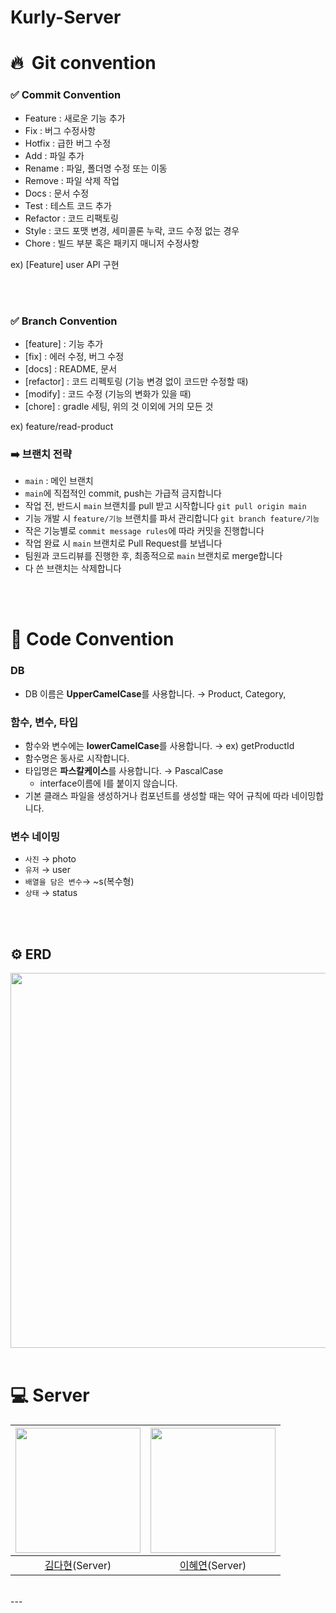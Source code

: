 # Kurly-Server

# 🔥  Git convention

### ✅ Commit Convention

- Feature : 새로운 기능 추가
- Fix : 버그 수정사항
- Hotfix : 급한 버그 수정
- Add : 파일 추가
- Rename :  파일, 폴더명 수정 또는 이동
- Remove : 파일 삭제 작업
- Docs : 문서 수정
- Test : 테스트 코드 추가
- Refactor : 코드 리팩토링
- Style : 코드 포맷 변경, 세미콜론 누락, 코드 수정 없는 경우
- Chore : 빌드 부분 혹은 패키지 매니저 수정사항

ex) [Feature] user API 구현

<br/><br/>

### ✅ Branch Convention

- [feature] : 기능 추가
- [fix] : 에러 수정, 버그 수정
- [docs] : README, 문서
- [refactor] : 코드 리펙토링 (기능 변경 없이 코드만 수정할 때)
- [modify] : 코드 수정 (기능의 변화가 있을 때)
- [chore] : gradle 세팅, 위의 것 이외에 거의 모든 것

ex) feature/read-product

### ➡️ 브랜치 전략

- `main` : 메인 브랜치
- `main`에 직접적인 commit, push는 가급적 금지합니다
- 작업 전, 반드시 `main` 브랜치를 pull 받고 시작합니다
  `git pull origin main`
- 기능 개발 시 `feature/기능` 브랜치를 파서 관리합니다
  `git branch feature/기능`
- 작은 기능별로 `commit message rules`에 따라 커밋을 진행합니다
- 작업 완료 시 `main` 브랜치로 Pull Request를 보냅니다
- 팀원과 코드리뷰를 진행한 후, 최종적으로 `main` 브랜치로 merge합니다
- 다 쓴 브랜치는 삭제합니다

<br/><br/>

# 🚀 Code Convention

### DB

- DB 이름은 **UpperCamelCase**를 사용합니다. → Product, Category,

### 함수, 변수, 타입

- 함수와 변수에는 **lowerCamelCase**를 사용합니다. → ex) getProductId
- 함수명은 동사로 시작합니다.
- 타입명은 **파스칼케이스**를 사용합니다. → PascalCase
    - interface이름에 I를 붙이지 않습니다.
- 기본 클래스 파일을 생성하거나 컴포넌트를 생성할 때는 약어 규칙에 따라 네이밍합니다.

### 변수 네이밍

- `사진` → photo
- `유저` → user
- `배열을 담은 변수`→ ~s(복수형)
- `상태` → status


<br/><br/>

## ⚙️ ERD
<img src="https://github.com/DO-SOPT-CDS-APP-7/Kurly-Server/assets/115079024/a73af8d5-183e-400d-b4be-2cba930c5513" width="600">
<br/><br/>

#  💻  Server 
|<img src="https://github.com/WOK-AT/WOKAT-SERVER/assets/75441684/a3503251-18b3-4f3e-9982-3cd2faab850f" width="200">| <img src="https://github.com/DO-SOPT-CDS-APP-7/Kurly-Server/assets/115079024/bb7298fe-9a03-49d9-9be8-578ae8add3e5" width="200"> |
|:------:|:-----:|
|[김다현](https://github.com/dahyunnee)(Server)|[이혜연](https://github.com/hyeyeonnnnn)(Server)|
<br>
---
